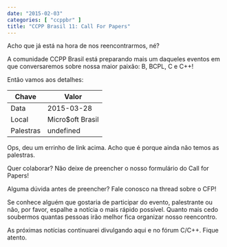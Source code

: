 ```yaml
---
date: "2015-02-03"
categories: [ "ccppbr" ]
title: "CCPP Brasil 11: Call For Papers"
---
```

Acho que já está na hora de nos reencontrarmos, né?

A comunidade CCPP Brasil está preparando mais um daqueles eventos em que conversaremos sobre nossa maior paixão: B, BCPL, C e C++!


Então vamos aos detalhes:

| Chave     | Valor            |
|-----------|------------------|
| Data      | 2015-03-28       |
| Local     | Micro$oft Brasil |
| Palestras | undefined        |

Ops, deu um errinho de link acima. Acho que é porque ainda não temos as palestras.

Quer colaborar? Não deixe de preencher o nosso formulário do Call for Papers!

Alguma dúvida antes de preencher? Fale conosco na thread sobre o CFP!

Se conhece alguém que gostaria de participar do evento, palestrante ou não, por favor, espalhe a notícia o mais rápido possível. Quanto mais cedo soubermos quantas pessoas irão melhor fica organizar nosso reencontro.

As próximas notícias continuarei divulgando aqui e no fórum C/C++. Fique atento.
